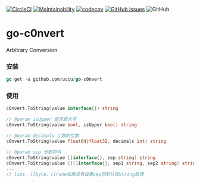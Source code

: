 [![CircleCI](https://circleci.com/gh/uccu/go-c0nvert/tree/master.svg?style=svg)](https://circleci.com/gh/uccu/go-c0nvert/tree/master)
[![Maintainability](https://api.codeclimate.com/v1/badges/90b7fb370c2f9926877e/maintainability)](https://codeclimate.com/github/uccu/go-c0nvert/maintainability)
[![codecov](https://codecov.io/gh/uccu/go-c0nvert/branch/master/graph/badge.svg?token=MU57MLHI6Z)](https://codecov.io/gh/uccu/go-c0nvert)
[![GitHub issues](https://img.shields.io/github/issues/uccu/go-c0nvert)](https://github.com/uccu/go-c0nvert/issues)
![GitHub](https://img.shields.io/github/license/uccu/go-c0nvert)

# go-c0nvert
 Arbitrary Conversion

### 安装

```go
go get -u github.com/uccu/go-c0nvert
```

### 使用


```go
c0nvert.ToString(value interface{}) string

// @param isUpper 是否是大写
c0nvert.ToString(value bool, isUpper bool) string

// @param decimals 小数的位数
c0nvert.ToString(value float64|float32, decimals int) string

// @param sep 分割符号
c0nvert.ToString(value []interface{}, sep string) string
c0nvert.ToString(value [][]interface{}, sep1 string, sep2 string) string
...
// tips. []byte、[]rune如果没有设置sep则默认按string处理
```

